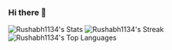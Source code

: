 ### Hi there 👋
![Rushabh1134's Stats](https://github-readme-stats.vercel.app/api?username=Rushabh1134&theme=dracula&show_icons=true&hide_border=true&count_private=true)
![Rushabh1134's Streak](https://github-readme-streak-stats.herokuapp.com/?user=Rushabh1134&theme=dracula&hide_border=true)
![Rushabh1134's Top Languages](https://github-readme-stats.vercel.app/api/top-langs/?username=Rushabh1134&theme=dracula&show_icons=true&hide_border=true&layout=compact)
<!--
**Rushabh1134/Rushabh1134** is a ✨ _special_ ✨ repository because its `README.md` (this file) appears on your GitHub profile.
![Rushabh1134's Stats](https://github-readme-stats.vercel.app/api?username=Rushabh1134&theme=dracula&show_icons=true&hide_border=true&count_private=true)
Here are some ideas to get you started:

- 🔭 I’m currently working on ...
- 🌱 I’m currently learning ...
- 👯 I’m looking to collaborate on ...
- 🤔 I’m looking for help with ...
- 💬 Ask me about ...
- 📫 How to reach me: ...
- 😄 Pronouns: ...
- ⚡ Fun fact: ...
-->
